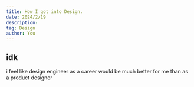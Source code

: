 ```yaml
---
title: How I got into Design.
date: 2024/2/19
description: 
tag: Design
author: You
---
```


## idk
i feel like design engineer as a career would be much better for me than as a product designer